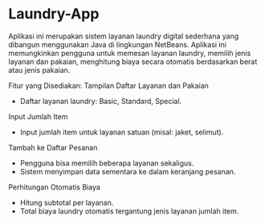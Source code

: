 # Laundry-App

Aplikasi ini merupakan sistem layanan laundry digital sederhana yang dibangun menggunakan Java di lingkungan NetBeans. Aplikasi ini memungkinkan pengguna untuk memesan layanan laundry, memilih jenis layanan dan pakaian, menghitung biaya secara otomatis berdasarkan berat atau jenis pakaian.

Fitur yang Disediakan:
Tampilan Daftar Layanan dan Pakaian
- Daftar layanan laundry: Basic, Standard, Special.

Input Jumlah Item
- Input jumlah item untuk layanan satuan (misal: jaket, selimut).

Tambah ke Daftar Pesanan
- Pengguna bisa memilih beberapa layanan sekaligus.
- Sistem menyimpan data sementara ke dalam keranjang pesanan.

Perhitungan Otomatis Biaya
- Hitung subtotal per layanan.
- Total biaya laundry otomatis tergantung jenis layanan jumlah item.
